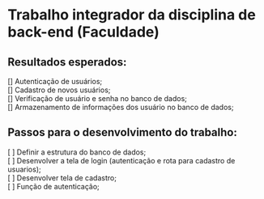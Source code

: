 # Trabalho integrador da disciplina de back-end (Faculdade)

## Resultados esperados:

[] Autenticação de usuários; <br>
[] Cadastro de novos usuários;<br>
[] Verificação de usuário e senha no banco de dados;<br>
[] Armazenamento de informações dos usuário no banco de dados;<br>

## Passos para o desenvolvimento do trabalho:

[ ] Definir a estrutura do banco de dados;<br>
[ ] Desenvolver a tela de login (autenticação e rota para cadastro de usuarios);<br>
[ ] Desenvolver tela de cadastro;<br>
[ ] Função de autenticação;<br>
